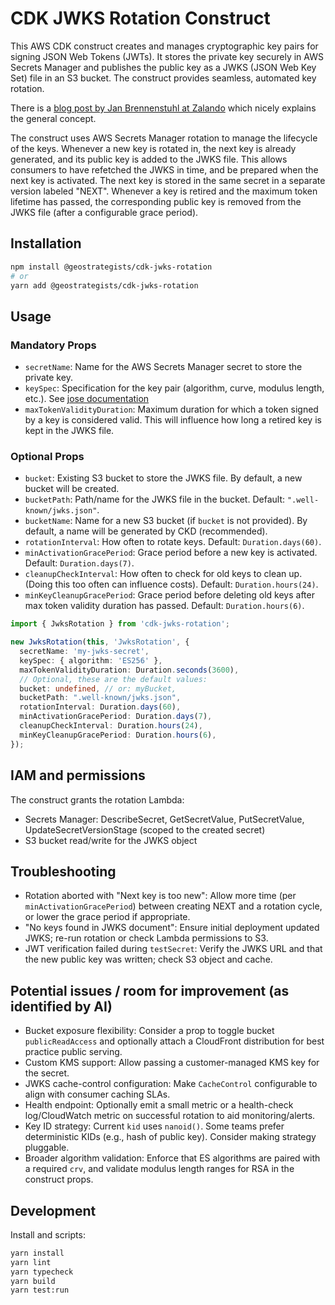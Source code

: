 # CDK JWKS Rotation Construct

This AWS CDK construct creates and manages cryptographic key pairs for signing JSON Web Tokens (JWTs).
It stores the private key securely in AWS Secrets Manager and publishes the public key as a JWKS (JSON Web Key Set) file
in an S3 bucket.
The construct provides seamless, automated key rotation.

There is a [blog post by Jan Brennenstuhl
at Zalando](https://engineering.zalando.com/posts/2025/01/automated-json-web-key-rotation.html)
which nicely explains the general concept.

The construct uses AWS Secrets Manager rotation to manage the lifecycle of the keys. 
Whenever a new key is rotated in, the next key is already generated, and its public key is added to the JWKS file.
This allows consumers to have refetched the JWKS in time, and be prepared when the next key is activated.
The next key is stored in the same secret in a separate version labeled "NEXT".
Whenever a key is retired and the maximum token lifetime has passed, the corresponding public key is removed from 
the JWKS file (after a configurable grace period).

## Installation

```bash
npm install @geostrategists/cdk-jwks-rotation
# or
yarn add @geostrategists/cdk-jwks-rotation
```

## Usage

### Mandatory Props

- `secretName`: Name for the AWS Secrets Manager secret to store the private key.
- `keySpec`: Specification for the key pair (algorithm, curve, modulus length, etc.). See [jose documentation](https://github.com/panva/jose/blob/HEAD/docs/key/generate_key_pair/functions/generateKeyPair.md)
- `maxTokenValidityDuration`: Maximum duration for which a token signed by a key is considered valid. This will influence how long a retired key is kept in the JWKS file.

### Optional Props

- `bucket`: Existing S3 bucket to store the JWKS file. By default, a new bucket will be created.
- `bucketPath`: Path/name for the JWKS file in the bucket. Default: `".well-known/jwks.json"`.
- `bucketName`: Name for a new S3 bucket (if `bucket` is not provided). By default, a name will be generated by CKD (recommended).
- `rotationInterval`: How often to rotate keys. Default: `Duration.days(60)`.
- `minActivationGracePeriod`: Grace period before a new key is activated. Default: `Duration.days(7)`.
- `cleanupCheckInterval`: How often to check for old keys to clean up. (Doing this too often can influence costs). Default: `Duration.hours(24)`.
- `minKeyCleanupGracePeriod`: Grace period before deleting old keys after max token validity duration has passed. Default: `Duration.hours(6)`.

```ts
import { JwksRotation } from 'cdk-jwks-rotation';

new JwksRotation(this, 'JwksRotation', {
  secretName: 'my-jwks-secret',
  keySpec: { algorithm: 'ES256' },
  maxTokenValidityDuration: Duration.seconds(3600),
  // Optional, these are the default values:
  bucket: undefined, // or: myBucket,
  bucketPath: ".well-known/jwks.json",
  rotationInterval: Duration.days(60),
  minActivationGracePeriod: Duration.days(7),
  cleanupCheckInterval: Duration.hours(24),
  minKeyCleanupGracePeriod: Duration.hours(6),
});
```

## IAM and permissions

The construct grants the rotation Lambda:
- Secrets Manager: DescribeSecret, GetSecretValue, PutSecretValue, UpdateSecretVersionStage (scoped to the created secret)
- S3 bucket read/write for the JWKS object

## Troubleshooting

- Rotation aborted with "Next key is too new": Allow more time (per `minActivationGracePeriod`) between creating NEXT and a rotation cycle, or lower the grace period if appropriate.
- "No keys found in JWKS document": Ensure initial deployment updated JWKS; re-run rotation or check Lambda permissions to S3.
- JWT verification failed during `testSecret`: Verify the JWKS URL and that the new public key was written; check S3 object and cache.

## Potential issues / room for improvement (as identified by AI)

- Bucket exposure flexibility: Consider a prop to toggle bucket `publicReadAccess` and optionally attach a CloudFront distribution for best practice public serving.
- Custom KMS support: Allow passing a customer-managed KMS key for the secret.
- JWKS cache-control configuration: Make `CacheControl` configurable to align with consumer caching SLAs.
- Health endpoint: Optionally emit a small metric or a health-check log/CloudWatch metric on successful rotation to aid monitoring/alerts.
- Key ID strategy: Current `kid` uses `nanoid()`. Some teams prefer deterministic KIDs (e.g., hash of public key). Consider making strategy pluggable.
- Broader algorithm validation: Enforce that ES algorithms are paired with a required `crv`, and validate modulus length ranges for RSA in the construct props.

## Development

Install and scripts:
```bash
yarn install
yarn lint
yarn typecheck
yarn build
yarn test:run
```
